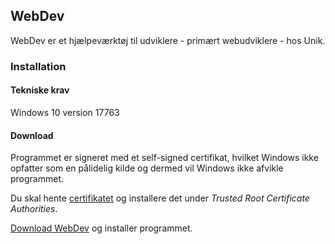 ## WebDev
WebDev er et hjælpeværktøj til udviklere - primært webudviklere - hos Unik.

### Installation

#### Tekniske krav
Windows 10 version 17763

#### Download
Programmet er signeret med et self-signed certifikat, hvilket Windows ikke opfatter som 
en pålidelig kilde og dermed vil Windows ikke afvikle programmet.

Du skal hente [certifikatet](../ilbrando.cer) og installere det under
*Trusted Root Certificate Authorities*. 

[Download WebDev](https://ilbrando.blob.core.windows.net/webdev/WebDev.msix) og installer programmet.